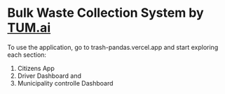 # Bulk Waste Collection System by <a href="https://tum-ai.com">TUM.ai</a>

To use the application, go to trash-pandas.vercel.app and start exploring each section:
1. Citizens App
2. Driver Dashboard and
3. Municipality controlle Dashboard
